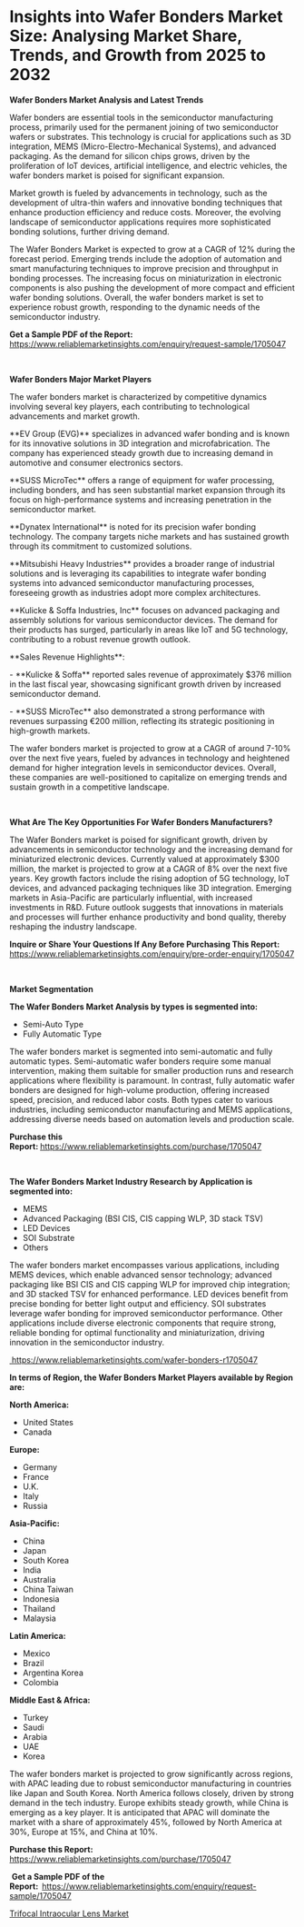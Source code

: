<p><h1>Insights into Wafer Bonders Market Size: Analysing Market Share, Trends, and Growth from 2025 to 2032</h1></p><p><strong>Wafer Bonders Market Analysis and Latest Trends</strong></p>
<p><p>Wafer bonders are essential tools in the semiconductor manufacturing process, primarily used for the permanent joining of two semiconductor wafers or substrates. This technology is crucial for applications such as 3D integration, MEMS (Micro-Electro-Mechanical Systems), and advanced packaging. As the demand for silicon chips grows, driven by the proliferation of IoT devices, artificial intelligence, and electric vehicles, the wafer bonders market is poised for significant expansion. </p><p>Market growth is fueled by advancements in technology, such as the development of ultra-thin wafers and innovative bonding techniques that enhance production efficiency and reduce costs. Moreover, the evolving landscape of semiconductor applications requires more sophisticated bonding solutions, further driving demand. </p><p>The Wafer Bonders Market is expected to grow at a CAGR of 12% during the forecast period. Emerging trends include the adoption of automation and smart manufacturing techniques to improve precision and throughput in bonding processes. The increasing focus on miniaturization in electronic components is also pushing the development of more compact and efficient wafer bonding solutions. Overall, the wafer bonders market is set to experience robust growth, responding to the dynamic needs of the semiconductor industry.</p></p>
<p><strong>Get a Sample PDF of the Report:&nbsp;</strong> <a href="https://www.reliablemarketinsights.com/enquiry/request-sample/1705047?utm_campaign=2892&utm_medium=2&utm_source=Github&utm_content=ia&utm_term=27032025&utm_id=wafer-bonders">https://www.reliablemarketinsights.com/enquiry/request-sample/1705047</a></p>
<p>&nbsp;</p>
<p><strong>Wafer Bonders Major Market Players</strong></p>
<p><p>The wafer bonders market is characterized by competitive dynamics involving several key players, each contributing to technological advancements and market growth. </p><p>**EV Group (EVG)** specializes in advanced wafer bonding and is known for its innovative solutions in 3D integration and microfabrication. The company has experienced steady growth due to increasing demand in automotive and consumer electronics sectors. </p><p>**SUSS MicroTec** offers a range of equipment for wafer processing, including bonders, and has seen substantial market expansion through its focus on high-performance systems and increasing penetration in the semiconductor market. </p><p>**Dynatex International** is noted for its precision wafer bonding technology. The company targets niche markets and has sustained growth through its commitment to customized solutions.</p><p>**Mitsubishi Heavy Industries** provides a broader range of industrial solutions and is leveraging its capabilities to integrate wafer bonding systems into advanced semiconductor manufacturing processes, foreseeing growth as industries adopt more complex architectures.</p><p>**Kulicke & Soffa Industries, Inc** focuses on advanced packaging and assembly solutions for various semiconductor devices. The demand for their products has surged, particularly in areas like IoT and 5G technology, contributing to a robust revenue growth outlook.</p><p>**Sales Revenue Highlights**: </p><p>- **Kulicke & Soffa** reported sales revenue of approximately $376 million in the last fiscal year, showcasing significant growth driven by increased semiconductor demand.</p><p>- **SUSS MicroTec** also demonstrated a strong performance with revenues surpassing €200 million, reflecting its strategic positioning in high-growth markets.</p><p>The wafer bonders market is projected to grow at a CAGR of around 7-10% over the next five years, fueled by advances in technology and heightened demand for higher integration levels in semiconductor devices. Overall, these companies are well-positioned to capitalize on emerging trends and sustain growth in a competitive landscape.</p></p>
<p>&nbsp;</p>
<p><strong>What Are The Key Opportunities For Wafer Bonders Manufacturers?</strong></p>
<p><p>The Wafer Bonders market is poised for significant growth, driven by advancements in semiconductor technology and the increasing demand for miniaturized electronic devices. Currently valued at approximately $300 million, the market is projected to grow at a CAGR of 8% over the next five years. Key growth factors include the rising adoption of 5G technology, IoT devices, and advanced packaging techniques like 3D integration. Emerging markets in Asia-Pacific are particularly influential, with increased investments in R&D. Future outlook suggests that innovations in materials and processes will further enhance productivity and bond quality, thereby reshaping the industry landscape.</p></p>
<p><strong>Inquire or Share Your Questions If Any Before Purchasing This Report:</strong> <a href="https://www.reliablemarketinsights.com/enquiry/pre-order-enquiry/1705047?utm_campaign=2892&utm_medium=2&utm_source=Github&utm_content=ia&utm_term=27032025&utm_id=wafer-bonders">https://www.reliablemarketinsights.com/enquiry/pre-order-enquiry/1705047</a></p>
<p>&nbsp;</p>
<p><strong>Market Segmentation</strong></p>
<p><strong>The Wafer Bonders Market Analysis by types is segmented into:</strong></p>
<p><ul><li>Semi-Auto Type</li><li>Fully Automatic Type</li></ul></p>
<p><p>The wafer bonders market is segmented into semi-automatic and fully automatic types. Semi-automatic wafer bonders require some manual intervention, making them suitable for smaller production runs and research applications where flexibility is paramount. In contrast, fully automatic wafer bonders are designed for high-volume production, offering increased speed, precision, and reduced labor costs. Both types cater to various industries, including semiconductor manufacturing and MEMS applications, addressing diverse needs based on automation levels and production scale.</p></p>
<p><strong>Purchase this Report:&nbsp;</strong><a href="https://www.reliablemarketinsights.com/purchase/1705047?utm_campaign=2892&utm_medium=2&utm_source=Github&utm_content=ia&utm_term=27032025&utm_id=wafer-bonders">https://www.reliablemarketinsights.com/purchase/1705047</a></p>
<p>&nbsp;</p>
<p><strong>The Wafer Bonders Market Industry Research by Application is segmented into:</strong></p>
<p><ul><li>MEMS</li><li>Advanced Packaging (BSI CIS, CIS capping WLP, 3D stack TSV)</li><li>LED Devices</li><li>SOI Substrate</li><li>Others</li></ul></p>
<p><p>The wafer bonders market encompasses various applications, including MEMS devices, which enable advanced sensor technology; advanced packaging like BSI CIS and CIS capping WLP for improved chip integration; and 3D stacked TSV for enhanced performance. LED devices benefit from precise bonding for better light output and efficiency. SOI substrates leverage wafer bonding for improved semiconductor performance. Other applications include diverse electronic components that require strong, reliable bonding for optimal functionality and miniaturization, driving innovation in the semiconductor industry.</p></p>
<p><a href="https://www.reliablemarketinsights.com/wafer-bonders-r1705047?utm_campaign=2892&utm_medium=2&utm_source=Github&utm_content=ia&utm_term=27032025&utm_id=wafer-bonders">&nbsp;https://www.reliablemarketinsights.com/wafer-bonders-r1705047</a></p>
<p><strong>In terms of Region, the Wafer Bonders Market Players available by Region are:</strong></p>
<p>
    <p> <strong> North America: </strong>
        <ul>
            <li>United States</li>
            <li>Canada</li>
        </ul>
        </p> 
    <p> <strong> Europe: </strong>
        <ul>
            <li>Germany</li>
            <li>France</li>
            <li>U.K.</li>
            <li>Italy</li>
            <li>Russia</li>
        </ul>
        </p> 
    <p> <strong> Asia-Pacific: </strong>
        <ul>
            <li>China</li>
            <li>Japan</li>
            <li>South Korea</li>
            <li>India</li>
            <li>Australia</li>
            <li>China Taiwan</li>
            <li>Indonesia</li>
            <li>Thailand</li>
            <li>Malaysia</li>
        </ul>
        </p> 
    <p> <strong> Latin America: </strong>
        <ul>
            <li>Mexico</li>
            <li>Brazil</li>
            <li>Argentina Korea</li>
            <li>Colombia</li>
        </ul>
        </p> 
    <p> <strong> Middle East & Africa: </strong>
        <ul>
            <li>Turkey</li>
            <li>Saudi</li>
            <li>Arabia</li>
            <li>UAE</li>
            <li>Korea</li>
        </ul>
    </p>
    </p>
<p><p>The wafer bonders market is projected to grow significantly across regions, with APAC leading due to robust semiconductor manufacturing in countries like Japan and South Korea. North America follows closely, driven by strong demand in the tech industry. Europe exhibits steady growth, while China is emerging as a key player. It is anticipated that APAC will dominate the market with a share of approximately 45%, followed by North America at 30%, Europe at 15%, and China at 10%.</p></p>
<p><strong>Purchase this Report: </strong><a href="https://www.reliablemarketinsights.com/purchase/1705047?utm_campaign=2892&utm_medium=2&utm_source=Github&utm_content=ia&utm_term=27032025&utm_id=wafer-bonders">https://www.reliablemarketinsights.com/purchase/1705047</a></p>
<p>&nbsp;<strong>Get a Sample PDF of the Report:&nbsp;&nbsp;</strong><a href="https://www.reliablemarketinsights.com/enquiry/request-sample/1705047?utm_campaign=2892&utm_medium=2&utm_source=Github&utm_content=ia&utm_term=27032025&utm_id=wafer-bonders">https://www.reliablemarketinsights.com/enquiry/request-sample/1705047</a></p>
<p><strong></strong></p>
<p><p><a href="https://github.com/motosyuliq/Market-Research-Report-List-1/blob/main/trifocal-intraocular-lens-market.md?utm_campaign=2892&utm_medium=2&utm_source=Github&utm_content=ia&utm_term=27032025&utm_id=wafer-bonders">Trifocal Intraocular Lens Market</a></p></p>